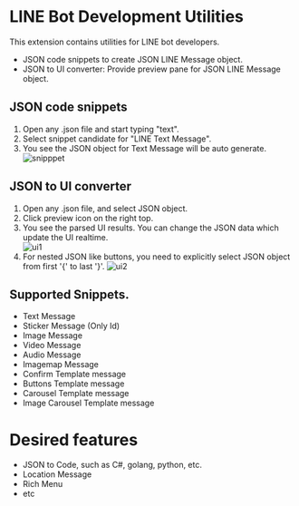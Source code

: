 # LINE Bot Development Utilities
This extension contains utilities for LINE bot developers.

- JSON code snippets to create JSON LINE Message object.
- JSON to UI converter: Provide preview pane for JSON LINE Message object.

## JSON code snippets
1. Open any .json file and start typing "text".
1. Select snippet candidate for "LINE Text Message".
1. You see the JSON object for Text Message will be auto generate.<br/>
![snipppet](https://github.com/kenakamu/LINEBotDeveloperUtil/tree/master/readme_images/snippet.gif)

## JSON to UI converter
1. Open any .json file, and select JSON object.
1. Click preview icon on the right top.
1. You see the parsed UI results. You can change the JSON data which update the UI realtime.<br/>
![ui1](https://github.com/kenakamu/LINEBotDeveloperUtil/tree/master/readme_images/ui1.gif)
1. For nested JSON like buttons, you need to explicitly select JSON object from first '{' to last '}'.
![ui2](https://github.com/kenakamu/LINEBotDeveloperUtil/tree/master/readme_images/ui1.gif)

## Supported Snippets.
- Text Message
- Sticker Message (Only Id)
- Image Message
- Video Message
- Audio Message
- Imagemap Message
- Confirm Template message
- Buttons Template message
- Carousel Template message
- Image Carousel Template message

# Desired features
- JSON to Code, such as C#, golang, python, etc.
- Location Message
- Rich Menu
- etc